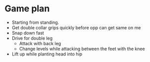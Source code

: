 # Game plan

* Starting from standing.
* Get double collar grips quickly before opp can get same on me
* Snap down fast
* Drive for double leg
  * Attack with back leg
  * Change levels while attacking between the feet with the knee
* Lift up while planting head into hip
